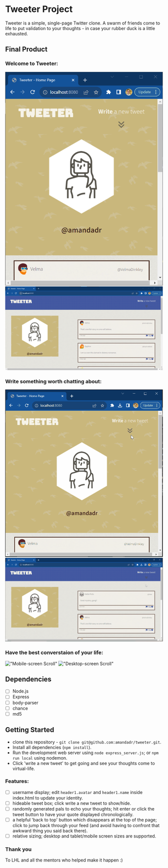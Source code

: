 # Tweeter Project

Tweeter is a simple, single-page Twitter clone. A swarm of friends come to life to put validation to your thoughts - in case your rubber duck is a little exhausted.

## Final Product
### Welcome to Tweeter:
!["Mobile-screen Home Page"](https://github.com/amandadr/tweeter/blob/master/docs/mobile_welcome.png?raw=true)
!["Desktop-screen Home Page"](https://github.com/amandadr/tweeter/blob/master/docs/desktop_welcome.png?raw=true)

### Write something worth chatting about:
!["Mobile-screen Create Tweet"](https://github.com/amandadr/tweeter/blob/master/docs/mobile_tweet.gif?raw=true)
!["Desktop-screen Creat Tweet"](https://github.com/amandadr/tweeter/blob/master/docs/desktop_tweet.gif?raw=true)

### Have the best converstaion of your life:
!["Mobile-screen Scroll"](https://github.com/amandadr/tweeter/blob/master/docs/mobile_scroll.gif?raw=true)
!["Desktop-screen Scroll"](https://github.com/amandadr/tweeter/blob/master/docs/desktop_scroll.gif?raw=true)


## Dependencies

- [ ] Node.js
- [ ] Express
- [ ] body-parser
- [ ] chance
- [ ] md5

## Getting Started

- clone this repository - `git clone git@github.com:amandadr/tweeter.git`.
- Install all dependencies (`npm install`).
- Run the development web server using `node express_server.js`; or `npm run local` using nodemon.
- Click 'write a new tweet' to get going and see your thoughts come to virtual-life.


### Features:
- [ ] username display; edit `header1.avatar` and `header1.name` inside index.html to update your identity.
- [ ] hideable tweet box; click write a new tweet to show/hide.
- [ ] randomly generated pals to echo your thoughts; hit enter or click the tweet button to have your quote displayed chronologically.
- [ ] a helpful 'back to top' button which disappears at the top of the page; click to jump back through your feed (and avoid having to confront that awkward thing you said back there).
- [ ] relative sizing; desktop and tablet/mobile screen sizes are supported.

### Thank you
To LHL and all the mentors who helped make it happen :)
